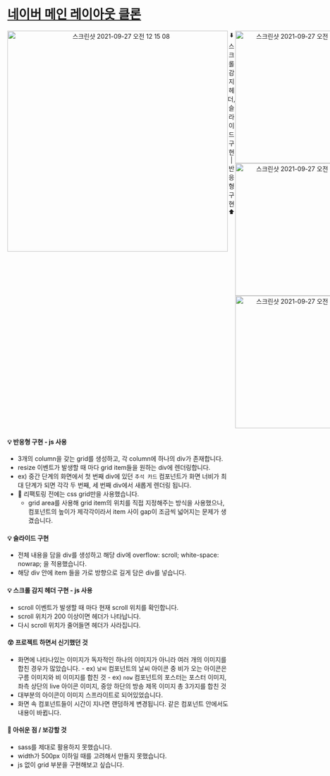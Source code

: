 # [네이버 메인 레이아웃 클론](https://naver-cloning-kimyeim.vercel.app/)

<div align="center" style="display: flex; justify-content: flex;">
<img width="500" alt="스크린샷 2021-09-27 오전 12 15 08" src="https://user-images.githubusercontent.com/59479363/134815638-c0490716-2263-431f-b2c3-ced6a5a13430.gif">
<div>⬇️  스크롤 감지 헤더, 슬라이드 구현  |  반응형 구현  ⬆️</div>
<div>
<img height="300" alt="스크린샷 2021-09-27 오전 12 15 08" src="https://user-images.githubusercontent.com/59479363/134815933-c5baddf3-5ff3-4086-83ce-0dfc3fca2f55.gif">
<img height="300" alt="스크린샷 2021-09-27 오전 12 15 08" src="https://user-images.githubusercontent.com/59479363/134815780-28c28192-0007-413b-8869-693362dce052.gif">
<img height="300" alt="스크린샷 2021-09-27 오전 12 15 08" src="https://user-images.githubusercontent.com/59479363/134815789-23d5c175-b1b6-480f-a652-6ed8a1e82798.gif">
</div>
</div>

#### 💡 반응형 구현 - js 사용 
  - 3개의 column을 갖는 grid를 생성하고, 각 column에 하나의 div가 존재합니다. 
  - resize 이벤트가 발생할 때 마다 grid item들을 원하는 div에 렌더링합니다.
  - ex) 중간 단계의 화면에서 첫 번째 div에 있던 `추석 카드` 컴포넌트가 화면 너비가 최대 단계가 되면 각각 두 번째, 세 번째 div에서 새롭게 렌더링 됩니다.
  - 🤔 리팩토링 전에는 css grid만을 사용했습니다.
    - grid area를 사용해 grid item의 위치를 직접 지정해주는 방식을 사용했으나, 컴포넌트의 높이가 제각각이라서 item 사이 gap이 조금씩 넓어지는 문제가 생겼습니다.

#### 💡 슬라이드 구현 
  - 전체 내용을 담을 div를 생성하고 해당 div에 overflow: scroll; white-space: nowrap; 을 적용했습니다.
  - 해당 div 안에 item 들을 가로 방향으로 길게 담은 div를 넣습니다.

#### 💡 스크롤 감지 헤더 구현 - js 사용
  - scroll 이벤트가 발생할 때 마다 현재 scroll 위치를 확인합니다.
  - scroll 위치가 200 이상이면 헤더가 나타납니다.
  - 다시 scroll 위치가 줄어들면 헤더가 사라집니다.

#### 😲 프로젝트 하면서 신기했던 것
  -  화면에 나타나있는 이미지가 독자적인 하나의 이미지가 아니라 여러 개의 이미지를 합친 경우가 많았습니다.
    - ex) `날씨` 컴포넌트의 날씨 아이콘 중 비가 오는 아이콘은 구름 이미지와 비 이미지를 합친 것
    - ex) `now` 컴포넌트의 포스터는 포스터 이미지, 좌측 상단의 live 아이콘 이미지, 중앙 하단의 방송 제목 이미지 총 3가지를 합친 것
  - 대부분의 아이콘이 이미지 스프라이트로 되어있었습니다.
  - 화면 속 컴포넌트들이 시간이 지나면 랜덤하게 변경됩니다. 같은 컴포넌트 안에서도 내용이 바뀝니다.

#### 🥺 아쉬운 점 / 보강할 것
  - sass를 제대로 활용하지 못했습니다. 
  - width가 500px 이하일 때를 고려해서 만들지 못했습니다. 
  - js 없이 grid 부분을 구현해보고 싶습니다. 
